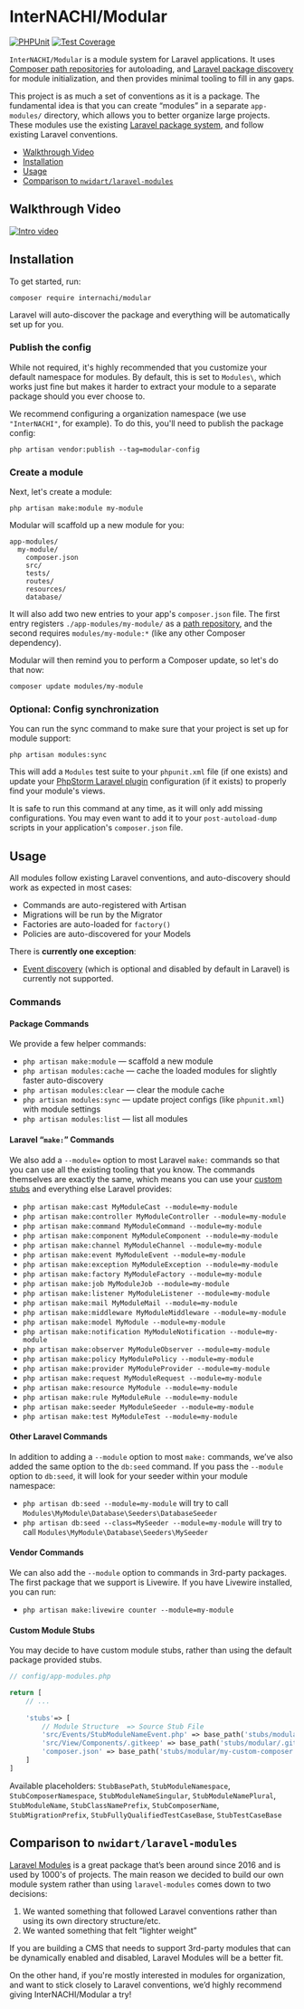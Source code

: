 # InterNACHI/Modular

[![PHPUnit](https://github.com/InterNACHI/modular/workflows/PHPUnit/badge.svg)](https://github.com/InterNACHI/modular/actions?query=workflow%3APHPUnit) [![Test Coverage](https://api.codeclimate.com/v1/badges/dd927802d52f4f75ea6c/test_coverage)](https://codeclimate.com/github/InterNACHI/modular/test_coverage)

`InterNACHI/Modular` is a module system for Laravel applications. It uses
[Composer path repositories](https://getcomposer.org/doc/05-repositories.md#path) for autoloading, and [Laravel package discovery](https://laravel.com/docs/7.x/packages#package-discovery) for module
initialization, and then provides minimal tooling to fill in any gaps.

This project is as much a set of conventions as it is a package. The fundamental idea is that you can create “modules” in a separate `app-modules/` directory, which allows you to better organize large
projects. These modules use the existing
[Laravel package system](https://laravel.com/docs/7.x/packages), and follow existing Laravel conventions.

- [Walkthrough Video](#walkthrough-video)
- [Installation](#installation)
- [Usage](#usage)
- [Comparison to `nwidart/laravel-modules`](#comparison-to-nwidartlaravel-modules)

## Walkthrough Video

[![Intro video](https://embed-ssl.wistia.com/deliveries/98ebc7e01537a644df2d3af93d928257.jpg?image_crop_resized=1600x900&image_play_button=true&image_play_button_size=2x&image_play_button_color=1e71e7e0)](https://internachi.wistia.com/medias/pivaxithl7?wvideo=pivaxithl7)

## Installation

To get started, run:

```shell script
composer require internachi/modular
``` 

Laravel will auto-discover the package and everything will be automatically set up for you.

### Publish the config

While not required, it's highly recommended that you customize your default namespace for modules. By default, this is set to `Modules\`, which works just fine but makes it harder to extract your
module to a separate package should you ever choose to.

We recommend configuring a organization namespace (we use `"InterNACHI"`, for example). To do this, you'll need to publish the package config:

```shell script
php artisan vendor:publish --tag=modular-config
```

### Create a module

Next, let's create a module:

```shell script
php artisan make:module my-module 
```

Modular will scaffold up a new module for you:

```
app-modules/
  my-module/
    composer.json
    src/
    tests/
    routes/
    resources/
    database/
```

It will also add two new entries to your app's `composer.json` file. The first entry registers
`./app-modules/my-module/` as a [path repository](https://getcomposer.org/doc/05-repositories.md#path), and the second requires `modules/my-module:*` (like any other Composer dependency).

Modular will then remind you to perform a Composer update, so let's do that now:

```shell script
composer update modules/my-module
```

### Optional: Config synchronization

You can run the sync command to make sure that your project is set up for module support:

```shell script
php artisan modules:sync
```

This will add a `Modules` test suite to your `phpunit.xml` file (if one exists)
and update your [PhpStorm Laravel plugin](https://plugins.jetbrains.com/plugin/7532-laravel)
configuration (if it exists) to properly find your module's views.

It is safe to run this command at any time, as it will only add missing configurations. You may even want to add it to your `post-autoload-dump` scripts in your application's
`composer.json` file.

## Usage

All modules follow existing Laravel conventions, and auto-discovery should work as expected in most cases:

- Commands are auto-registered with Artisan
- Migrations will be run by the Migrator
- Factories are auto-loaded for `factory()`
- Policies are auto-discovered for your Models

There is **currently one exception**:

- [Event discovery](https://laravel.com/docs/7.x/events#event-discovery) (which is optional and disabled by default in Laravel) is currently not supported.

### Commands

#### Package Commands

We provide a few helper commands:

- `php artisan make:module`  — scaffold a new module
- `php artisan modules:cache` — cache the loaded modules for slightly faster auto-discovery
- `php artisan modules:clear` — clear the module cache
- `php artisan modules:sync`  — update project configs (like `phpunit.xml`) with module settings
- `php artisan modules:list`  — list all modules

#### Laravel “`make:`” Commands

We also add a `--module=` option to most Laravel `make:` commands so that you can use all the existing tooling that you know. The commands themselves are exactly the same, which means you can use
your [custom stubs](https://laravel.com/docs/7.x/artisan#stub-customization)
and everything else Laravel provides:

- `php artisan make:cast MyModuleCast --module=my-module`
- `php artisan make:controller MyModuleController --module=my-module`
- `php artisan make:command MyModuleCommand --module=my-module`
- `php artisan make:component MyModuleComponent --module=my-module`
- `php artisan make:channel MyModuleChannel --module=my-module`
- `php artisan make:event MyModuleEvent --module=my-module`
- `php artisan make:exception MyModuleException --module=my-module`
- `php artisan make:factory MyModuleFactory --module=my-module`
- `php artisan make:job MyModuleJob --module=my-module`
- `php artisan make:listener MyModuleListener --module=my-module`
- `php artisan make:mail MyModuleMail --module=my-module`
- `php artisan make:middleware MyModuleMiddleware --module=my-module`
- `php artisan make:model MyModule --module=my-module`
- `php artisan make:notification MyModuleNotification --module=my-module`
- `php artisan make:observer MyModuleObserver --module=my-module`
- `php artisan make:policy MyModulePolicy --module=my-module`
- `php artisan make:provider MyModuleProvider --module=my-module`
- `php artisan make:request MyModuleRequest --module=my-module`
- `php artisan make:resource MyModule --module=my-module`
- `php artisan make:rule MyModuleRule --module=my-module`
- `php artisan make:seeder MyModuleSeeder --module=my-module`
- `php artisan make:test MyModuleTest --module=my-module`

#### Other Laravel Commands

In addition to adding a `--module` option to most `make:` commands, we’ve also added the same option to the `db:seed` command. If you pass the `--module` option to `db:seed`, it will look for your
seeder within your module namespace:

- `php artisan db:seed --module=my-module` will try to call `Modules\MyModule\Database\Seeders\DatabaseSeeder`
- `php artisan db:seed --class=MySeeder --module=my-module` will try to call `Modules\MyModule\Database\Seeders\MySeeder`

#### Vendor Commands

We can also add the `--module` option to commands in 3rd-party packages. The first package that we support is Livewire. If you have Livewire installed, you can run:

- `php artisan make:livewire counter --module=my-module`

#### Custom Module Stubs

You may decide to have custom module stubs, rather than using the default package provided stubs.

```php
// config/app-modules.php

return [
    // ...
    
    'stubs'=> [
        // Module Structure  => Source Stub File
        'src/Events/StubModuleNameEvent.php' => base_path('stubs/modular/Event.php'),
        'src/View/Components/.gitkeep' => base_path('stubs/modular/.gitkeep-stub'),
        'composer.json' => base_path('stubs/modular/my-custom-composer.json'),
    ]
]
```

Available placeholders: 
`StubBasePath`,
`StubModuleNamespace`,
`StubComposerNamespace`,
`StubModuleNameSingular`,
`StubModuleNamePlural`,
`StubModuleName`,
`StubClassNamePrefix`,
`StubComposerName`,
`StubMigrationPrefix`,
`StubFullyQualifiedTestCaseBase`,
`StubTestCaseBase`

## Comparison to `nwidart/laravel-modules`

[Laravel Modules](https://nwidart.com/laravel-modules) is a great package that’s been around since 2016 and is used by 1000's of projects. The main reason we decided to build our own module system
rather than using `laravel-modules` comes down to two decisions:

1. We wanted something that followed Laravel conventions rather than using its own directory structure/etc.
2. We wanted something that felt “lighter weight”

If you are building a CMS that needs to support 3rd-party modules that can be dynamically enabled and disabled, Laravel Modules will be a better fit.

On the other hand, if you're mostly interested in modules for organization, and want to stick closely to Laravel conventions, we’d highly recommend giving InterNACHI/Modular a try! 
